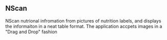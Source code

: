 ## NScan


NScan nutrional infromation from pictures of nutrition labels, and displays the
informaiton in a neat table format. The application accpets images in a "Drag and Drop" fashion


